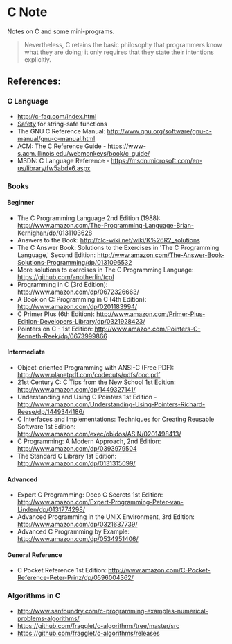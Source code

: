 # C Note

Notes on C and some mini-programs.

> Nevertheless, C retains the basic philosophy that programmers know what they are doing; it only requires that they state their intentions explicitly.

## References:

### C Language

- http://c-faq.com/index.html
- [Safety](safety.md) for string-safe functions
- The GNU C Reference Manual: http://www.gnu.org/software/gnu-c-manual/gnu-c-manual.html
- ACM: The C Reference Guide - https://www-s.acm.illinois.edu/webmonkeys/book/c_guide/
- MSDN: C Language Reference - https://msdn.microsoft.com/en-us/library/fw5abdx6.aspx

### Books

#### Beginner

- The C Programming Language 2nd Edition (1988): http://www.amazon.com/The-Programming-Language-Brian-Kernighan/dp/0131103628
- Answers to the Book: http://clc-wiki.net/wiki/K%26R2_solutions
- The C Answer Book: Solutions to the Exercises in 'The C Programming Language,' Second Edition: http://www.amazon.com/The-Answer-Book-Solutions-Programming/dp/0131096532
- More solutions to exercises in The C Programming Language: https://github.com/anotherlin/tcpl
- Programming in C (3rd Edition): http://www.amazon.com/dp/0672326663/
- A Book on C: Programming in C (4th Edition): http://www.amazon.com/dp/0201183994/
- C Primer Plus (6th Edition): http://www.amazon.com/Primer-Plus-Edition-Developers-Library/dp/0321928423/
- Pointers on C - 1st Edition: http://www.amazon.com/Pointers-C-Kenneth-Reek/dp/0673999866

#### Intermediate

- Object-oriented Programming with ANSI-C (Free PDF): http://www.planetpdf.com/codecuts/pdfs/ooc.pdf
- 21st Century C: C Tips from the New School 1st Edition: http://www.amazon.com/dp/1449327141/
- Understanding and Using C Pointers 1st Edition - http://www.amazon.com/Understanding-Using-Pointers-Richard-Reese/dp/1449344186/
- C Interfaces and Implementations: Techniques for Creating Reusable Software 1st Edition: http://www.amazon.com/exec/obidos/ASIN/0201498413/
- C Programming: A Modern Approach, 2nd Edition: http://www.amazon.com/dp/0393979504
- The Standard C Library 1st Edition: http://www.amazon.com/dp/0131315099/

#### Advanced

- Expert C Programming: Deep C Secrets 1st Edition: http://www.amazon.com/Expert-Programming-Peter-van-Linden/dp/0131774298/
- Advanced Programming in the UNIX Environment, 3rd Edition: http://www.amazon.com/dp/0321637739/
- Advanced C Programming by Example: http://www.amazon.com/dp/0534951406/

#### General Reference

- C Pocket Reference 1st Edition: http://www.amazon.com/C-Pocket-Reference-Peter-Prinz/dp/0596004362/

### Algorithms in C

- http://www.sanfoundry.com/c-programming-examples-numerical-problems-algorithms/
- https://github.com/fragglet/c-algorithms/tree/master/src
- https://github.com/fragglet/c-algorithms/releases
